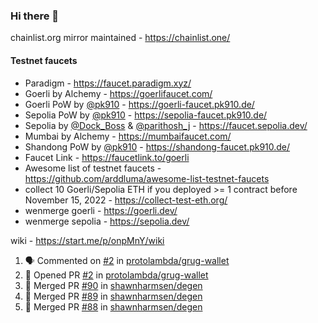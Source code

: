 ### Hi there 👋

chainlist.org mirror maintained - https://chainlist.one/

#### Testnet faucets
- Paradigm - https://faucet.paradigm.xyz/
- Goerli by Alchemy - https://goerlifaucet.com/
- Goerli PoW by [@pk910](https://github.com/pk910/PoWFaucet) - https://goerli-faucet.pk910.de/
- Sepolia PoW by [@pk910](https://github.com/pk910/PoWFaucet) - https://sepolia-faucet.pk910.de/
- Sepolia by [@Dock_Boss](https://twitter.com/Dock_Boss) & [@parithosh_j](https://twitter.com/parithosh_j) - https://faucet.sepolia.dev/
- Mumbai by Alchemy - https://mumbaifaucet.com/
- Shandong PoW by [@pk910](https://github.com/pk910/PoWFaucet) - https://shandong-faucet.pk910.de/ 
- Faucet Link - https://faucetlink.to/goerli
- Awesome list of testnet faucets - https://github.com/arddluma/awesome-list-testnet-faucets
- collect 10 Goerli/Sepolia ETH if you deployed >= 1 contract before November 15, 2022 - https://collect-test-eth.org/
- wenmerge goerli - https://goerli.dev/
- wenmerge sepolia - https://sepolia.dev/ 

wiki - https://start.me/p/onpMnY/wiki

<!--START_SECTION:activity-->
1. 🗣 Commented on [#2](https://github.com/protolambda/grug-wallet/pull/2#issuecomment-1837568671) in [protolambda/grug-wallet](https://github.com/protolambda/grug-wallet)
2. 💪 Opened PR [#2](https://github.com/protolambda/grug-wallet/pull/2) in [protolambda/grug-wallet](https://github.com/protolambda/grug-wallet)
3. 🎉 Merged PR [#90](https://github.com/shawnharmsen/degen/pull/90) in [shawnharmsen/degen](https://github.com/shawnharmsen/degen)
4. 🎉 Merged PR [#89](https://github.com/shawnharmsen/degen/pull/89) in [shawnharmsen/degen](https://github.com/shawnharmsen/degen)
5. 🎉 Merged PR [#88](https://github.com/shawnharmsen/degen/pull/88) in [shawnharmsen/degen](https://github.com/shawnharmsen/degen)
<!--END_SECTION:activity-->
